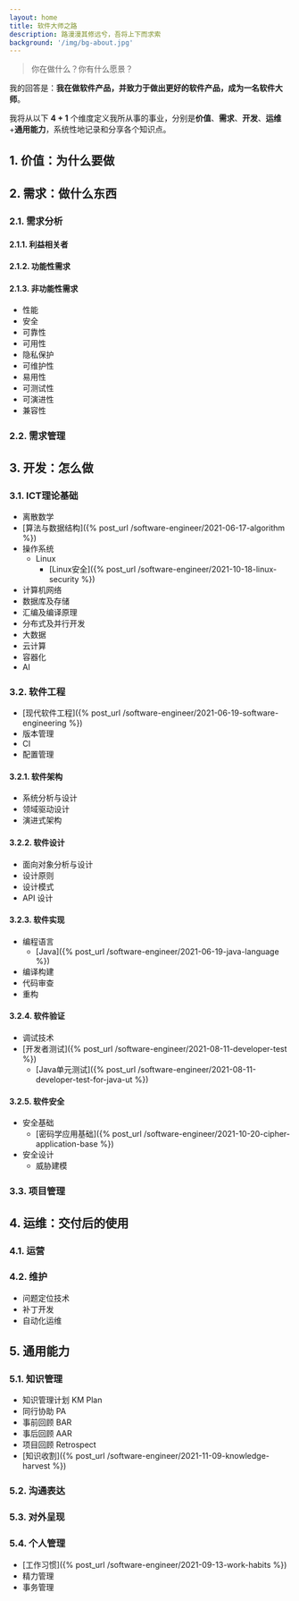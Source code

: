 ```yaml
---
layout: home
title: 软件大师之路
description: 路漫漫其修远兮，吾将上下而求索
background: '/img/bg-about.jpg'
---
```


> 你在做什么？你有什么愿景？

我的回答是：**我在做软件产品，并致力于做出更好的软件产品，成为一名软件大师**。

我将从以下 **4 + 1** 个维度定义我所从事的事业，分别是**价值**、**需求**、**开发**、**运维**+**通用能力**，系统性地记录和分享各个知识点。

## 1. 价值：为什么要做

## 2. 需求：做什么东西

### 2.1. 需求分析

#### 2.1.1. 利益相关者

#### 2.1.2. 功能性需求

#### 2.1.3. 非功能性需求

- 性能
- 安全
- 可靠性
- 可用性
- 隐私保护
- 可维护性
- 易用性
- 可测试性
- 可演进性
- 兼容性

### 2.2. 需求管理

## 3. 开发：怎么做

### 3.1. ICT理论基础

- 离散数学
- [算法与数据结构]({% post_url /software-engineer/2021-06-17-algorithm %})
- 操作系统
  - Linux
    - [Linux安全]({% post_url /software-engineer/2021-10-18-linux-security %})
- 计算机网络
- 数据库及存储
- 汇编及编译原理
- 分布式及并行开发
- 大数据
- 云计算
- 容器化
- AI

### 3.2. 软件工程

- [现代软件工程]({% post_url /software-engineer/2021-06-19-software-engineering %})
- 版本管理
- CI
- 配置管理

#### 3.2.1. 软件架构

- 系统分析与设计
- 领域驱动设计
- 演进式架构

#### 3.2.2. 软件设计

- 面向对象分析与设计
- 设计原则
- 设计模式
- API 设计

#### 3.2.3. 软件实现
  
- 编程语言
  - [Java]({% post_url /software-engineer/2021-06-19-java-language %})
- 编译构建
- 代码审查
- 重构

#### 3.2.4. 软件验证

- 调试技术
- [开发者测试]({% post_url /software-engineer/2021-08-11-developer-test %})
  - [Java单元测试]({% post_url /software-engineer/2021-08-11-developer-test-for-java-ut %})

#### 3.2.5. 软件安全

- 安全基础
  - [密码学应用基础]({% post_url /software-engineer/2021-10-20-cipher-application-base %})
- 安全设计
  - 威胁建模

### 3.3. 项目管理

## 4. 运维：交付后的使用

### 4.1. 运营

### 4.2. 维护

- 问题定位技术
- 补丁开发
- 自动化运维

## 5. 通用能力

### 5.1. 知识管理

- 知识管理计划 KM Plan
- 同行协助 PA
- 事前回顾 BAR
- 事后回顾 AAR
- 项目回顾 Retrospect
- [知识收割]({% post_url /software-engineer/2021-11-09-knowledge-harvest %})

### 5.2. 沟通表达

### 5.3. 对外呈现

### 5.4. 个人管理

- [工作习惯]({% post_url /software-engineer/2021-09-13-work-habits %})
- 精力管理
- 事务管理
